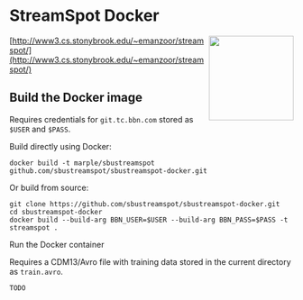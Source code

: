 # StreamSpot Docker
<img src="http://www3.cs.stonybrook.edu/~emanzoor/streamspot/img/streamspot-logo.jpg" height="150" align="right"/>

[http://www3.cs.stonybrook.edu/~emanzoor/streamspot/](http://www3.cs.stonybrook.edu/~emanzoor/streamspot/)

## Build the Docker image

Requires credentials for `git.tc.bbn.com` stored as `$USER` and `$PASS`.

Build directly using Docker:
```
docker build -t marple/sbustreamspot github.com/sbustreamspot/sbustreamspot-docker.git
```

Or build from source:
```
git clone https://github.com/sbustreamspot/sbustreamspot-docker.git
cd sbustreamspot-docker
docker build --build-arg BBN_USER=$USER --build-arg BBN_PASS=$PASS -t streamspot .
```

Run the Docker container

Requires a CDM13/Avro file with training data stored in the current directory as `train.avro`.

```
TODO
```
